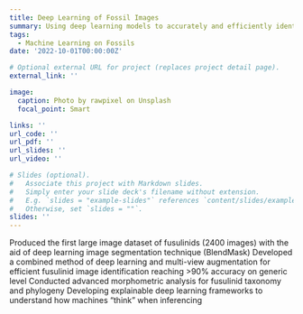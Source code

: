 ```yaml
---
title: Deep Learning of Fossil Images
summary: Using deep learning models to accurately and efficiently identify/classify fossil organisms.
tags:
  - Machine Learning on Fossils
date: '2022-10-01T00:00:00Z'

# Optional external URL for project (replaces project detail page).
external_link: ''

image:
  caption: Photo by rawpixel on Unsplash
  focal_point: Smart

links: ''
url_code: ''
url_pdf: ''
url_slides: ''
url_video: ''

# Slides (optional).
#   Associate this project with Markdown slides.
#   Simply enter your slide deck's filename without extension.
#   E.g. `slides = "example-slides"` references `content/slides/example-slides.md`.
#   Otherwise, set `slides = ""`.
slides: ''
---
```


Produced the first large image dataset of fusulinids (2400 images) with the aid of deep learning image segmentation technique (BlendMask)
Developed a combined method of deep learning and multi-view augmentation for efficient fusulinid image identification reaching >90% accuracy on generic level
Conducted advanced morphometric analysis for fusulinid taxonomy and phylogeny
Developing explainable deep learning frameworks to understand how machines “think” when inferencing
